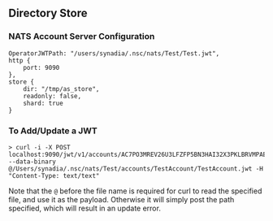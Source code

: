 ## Directory Store


### NATS Account Server Configuration

```
OperatorJWTPath: "/users/synadia/.nsc/nats/Test/Test.jwt",
http {
	port: 9090
},
store {
	dir: "/tmp/as_store",
	readonly: false,
	shard: true
}
```

### To Add/Update a JWT

```
> curl -i -X POST localhost:9090/jwt/v1/accounts/AC7PO3MREV26U3LFZFP5BN3HAI32X3PKLBRVMPAETLEHWPQEUG7EJY4H --data-binary @/Users/synadia/.nsc/nats/Test/accounts/TestAccount/TestAccount.jwt -H "Content-Type: text/text"
```

Note that the `@` before the file name is required for curl to read the specified file, and use it as the payload. Otherwise it will simply post the path specified, which will result in an update error.